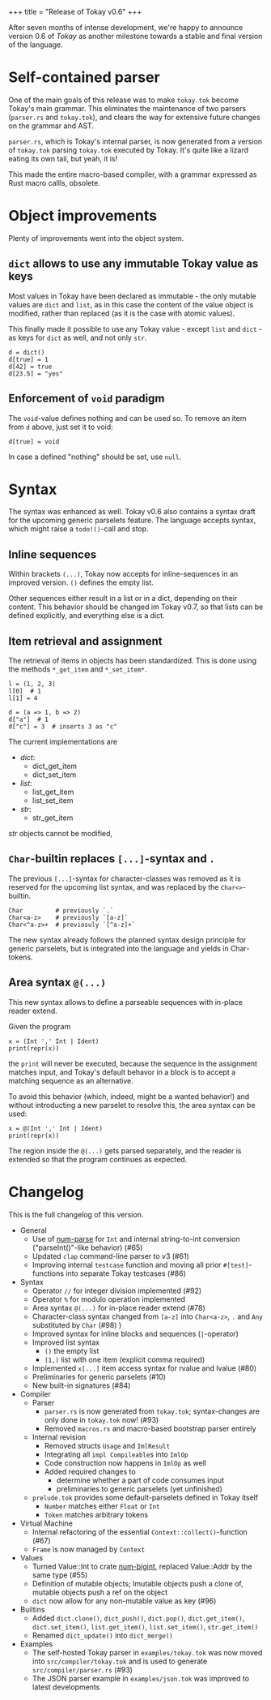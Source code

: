 +++
title = "Release of Tokay v0.6"
+++

After seven months of intense development, we're happy to announce version 0.6 of *Tokay* as another milestone towards a stable and final version of the language.

<!-- more -->

# Self-contained parser

One of the main goals of this release was to make `tokay.tok` become Tokay's main grammar. This eliminates the maintenance of two parsers (`parser.rs` and `tokay.tok`), and clears the way for extensive future changes on the grammar and AST.

`parser.rs`, which is Tokay's internal parser, is now generated from a version of `tokay.tok` parsing `tokay.tok` executed by Tokay. It's quite like a lizard eating its own tail, but yeah, it is!

This made the entire macro-based compiler, with a grammar expressed as Rust macro callls, obsolete.

# Object improvements

Plenty of improvements went into the object system.

## `dict` allows to use any immutable Tokay value as keys

Most values in Tokay have been declared as immutable - the only mutable values are `dict` and `list`, as in this case the content of the value object is modified, rather than replaced (as it is the case with atomic values).

This finally made it possible to use any Tokay value - except `list` and `dict` - as keys for `dict` as well, and not only `str`.

```tokay
d = dict()
d[true] = 1
d[42] = true
d[23.5] = "yes"
```

## Enforcement of `void` paradigm

The `void`-value defines nothing and can be used so. To remove an item from `d` above, just set it to void:

```tokay
d[true] = void
```

In case a defined "nothing" should be set, use `null`.

# Syntax

The syntax was enhanced as well. Tokay v0.6 also contains a syntax draft for the upcoming generic parselets feature. The language accepts syntax, which might raise a `todo!()`-call and stop.

## Inline sequences

Within brackets `(...)`, Tokay now accepts for inline-sequences in an improved version. `()` defines the empty list.

Other sequences either result in a list or in a dict, depending on their content. This behavior should be changed im Tokay v0.7, so that lists can be defined explicitly, and everything else is a dict.

## Item retrieval and assignment

The retrieval of items in objects has been standardized. This is done using the methods `*_get_item` and `*_set_item*`.

```tokay
l = (1, 2, 3)
l[0]  # 1
l[1] = 4

d = (a => 1, b => 2)
d["a"]  # 1
d["c"] = 3  # inserts 3 as "c"
```

The current implementations are

- *dict*:
  - dict_get_item
  - dict_set_item
- *list*:
  - list_get_item
  - list_set_item
- *str*:
  - str_get_item

*str* objects cannot be modified,

## `Char`-builtin replaces `[...]`-syntax and `.`

The previous `[...]`-syntax for character-classes was removed as it is reserved for the upcoming list syntax, and was replaced by the `Char<>`-builtin.

```tokay
Char         # previously `.`
Char<a-z>    # previously `[a-z]`
Char<^a-z>+  # previosuly `[^a-z]+`
```

The new syntax already follows the planned syntax design principle for generic parselets, but is integrated into the language and yields in Char-tokens.

## Area syntax `@(...)`

This new syntax allows to define a parseable sequences with in-place reader extend.

Given the program
```tokay
x = (Int ',' Int | Ident)
print(repr(x))
```
the `print` will never be executed, because the sequence in the assignment matches input, and Tokay's default behavor in a block is to accept a matching sequence as an alternative.

To avoid this behavior (which, indeed, might be a wanted behavior!) and without introducting a new parselet to resolve this, the area syntax can be used:
```tokay
x = @(Int ',' Int | Ident)
print(repr(x))
```
The region inside the `@(...)` gets parsed separately, and the reader is extended so that the program continues as expected.

# Changelog

This is the full changelog of this version.

- General
  - Use of [num-parse](https://crates.io/crates/num-parse) for `Int` and internal string-to-int conversion ("parseInt()"-like behavior) (#65)
  - Updated `clap` command-line parser to v3 (#61)
  - Improving internal `testcase` function and moving all prior `#[test]`-functions into separate Tokay testcases (#86)
- Syntax
  - Operator `//` for integer division implemented (#92)
  - Operator `%` for modulo operation implemented
  - Area syntax `@(...)` for in-place reader extend (#78)
  - Character-class syntax changed from `[a-z]` into `Char<a-z>`, `.` and `Any` substituted by `Char` (#98)
  )
  - Improved syntax for inline blocks and sequences (`|`-operator)
  - Improved list syntax
    - `()` the empty list
    - `(1,)` list with one item (explicit comma required)
  - Implemented `x[...]` item access syntax for rvalue and lvalue (#80)
  - Preliminaries for generic parselets (#10)
  - New built-in signatures (#84)
- Compiler
  - Parser
    - `parser.rs` is now generated from `tokay.tok`; syntax-changes are only done in `tokay.tok` now! (#93)
    - Removed `macros.rs` and macro-based bootstrap parser entirely
  - Internal revision
    - Removed structs `Usage` and `ImlResult`
    - Integrating all `impl Compileable`s into `ImlOp`
    - Code construction now happens in `ImlOp` as well
    - Added required changes to
      - determine whether a part of code consumes input
      - preliminaries to generic parselets (yet unfinished)
  - `prelude.tok` provides some default-parselets defined in Tokay itself
    - `Number` matches either `Float` or `Int`
    - `Token` matches arbitrary tokens
- Virtual Machine
  - Internal refactoring of the essential `Context::collect()`-function (#67)
  - `Frame` is now managed by `Context`
- Values
  - Turned Value::Int to crate [num-bigint](https://crates.io/crates/num-bigint), replaced Value::Addr by the same type (#55)
  - Definition of mutable objects; Imutable objects push a clone of, mutable objects push a ref on the object
  - `dict` now allow for any non-mutable value as key (#96)
- Builtins
  - Added `dict.clone()`, `dict_push()`, `dict.pop()`, `dict.get_item()`, `dict.set_item()`, `list.get_item()`, `list.set_item()`, `str.get_item()`
  - Renamed `dict_update()` into `dict_merge()`
- Examples
  - The self-hosted Tokay parser in `examples/tokay.tok` was now moved into `src/compiler/tokay.tok` and is used to generate `src/compiler/parser.rs` (#93)
  - The JSON parser example in `examples/json.tok` was improved to latest developments
